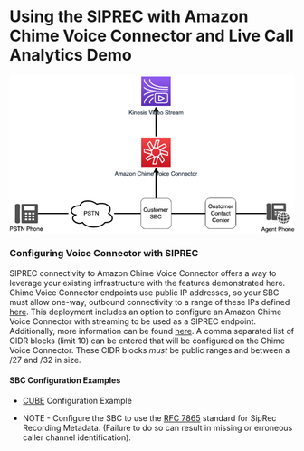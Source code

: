 # Using the SIPREC with Amazon Chime Voice Connector and Live Call Analytics Demo

![Diagram](images/SIPREC-Overview.png)

### Configuring Voice Connector with SIPREC

SIPREC connectivity to Amazon Chime Voice Connector offers a way to leverage your existing infrastructure with the features demonstrated here. Chime Voice Connector endpoints use public IP addresses, so your SBC must allow one-way, outbound connectivity to a range of these IPs defined [here](https://docs.aws.amazon.com/chime-sdk/latest/ag/network-config.html#cvc). This deployment includes an option to configure an Amazon Chime Voice Connector with streaming to be used as a SIPREC endpoint. Additionally, more information can be found [here](https://docs.aws.amazon.com/chime/latest/ag/start-kinesis-vc.html). A comma separated list of CIDR blocks (limit 10) can be entered that will be configured on the Chime Voice Connector. These CIDR blocks _must_ be public ranges and between a /27 and /32 in size.


#### SBC Configuration Examples

- [CUBE](CUBE_Config.md) Configuration Example

- NOTE - Configure the SBC to use the [RFC 7865](https://www.rfc-editor.org/rfc/rfc7865.html) standard for SipRec Recording Metadata. (Failure to do so can result in missing or erroneous caller channel identification).
